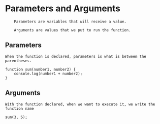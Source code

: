 # Parameters and Arguments

        Parameters are variables that will receive a value.

        Arguments are values that we put to run the function.

## Parameters

    When the function is declared, parameters is what is between the parentheses.

    function sum(number1, number2) {
        console.log(number1 + number2);
    }

## Arguments 

    With the function declared, when we want to execute it, we write the function name 

    sum(3, 5);